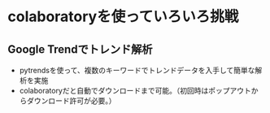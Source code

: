 # colaboratoryを使っていろいろ挑戦  
## Google Trendでトレンド解析
- pytrendsを使って、複数のキーワードでトレンドデータを入手して簡単な解析を実施
- colaboratoryだと自動でダウンロードまで可能。（初回時はポップアウトからダウンロード許可が必要。）

